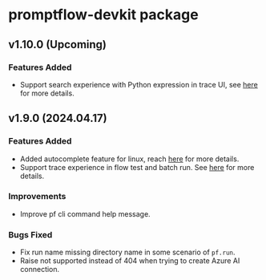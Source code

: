 # promptflow-devkit package

## v1.10.0 (Upcoming)

### Features Added

- Support search experience with Python expression in trace UI, see [here](https://microsoft.github.io/promptflow/how-to-guides/tracing/index.html#search) for more details.

## v1.9.0 (2024.04.17)

### Features Added
- Added autocomplete feature for linux, reach [here](https://microsoft.github.io/promptflow/reference/pf-command-reference.html#autocomplete) for more details.
- Support trace experience in flow test and batch run. See [here](https://microsoft.github.io/promptflow/how-to-guides/tracing/index.html) for more details.

### Improvements

- Improve pf cli command help message.

### Bugs Fixed
- Fix run name missing directory name in some scenario of `pf.run`.
- Raise not supported instead of 404 when trying to create Azure AI connection.
